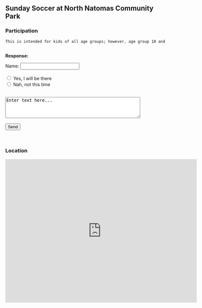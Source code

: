 ## Sunday Soccer at North Natomas Community Park


### Participation 

```markdown
This is intended for kids of all age groups; however, age group 10 and older will need to play as a goalie or movement will be limited to own Half only. 
 
```


<html>
<body>
<form action="mailto:secerbeg@gmail.com" method="post" enctype="text/plain" id="usrform">

<p> <b>Response:</b></p>
 
 Name: <input type="text" name="usrname"> 
<br>
<br>
<input type="radio" name="response" value="Yes" /> Yes, I will be there &nbsp;&nbsp;&nbsp;        
<input type="radio" name="response" value="No" /> Nah, not this time
<br>
<br> 
<textarea rows="4" cols="50" name="comment" form="usrform">
Enter text here...</textarea>
<br>
<br> 
  <input type="submit" value="Send">
</form>
<br>


<p></p>

<p></p>

</body>
</html>

### Location

<iframe src="https://www.google.com/maps/embed?pb=!1m18!1m12!1m3!1d3115.2081149174373!2d-121.5057462347256!3d38.66708491809208!2m3!1f0!2f0!3f0!3m2!1i1024!2i768!4f13.1!3m3!1m2!1s0x809b29dab223047f%3A0x95040b721abdfb2a!2sNatomas+Park+Soccer+Field+%234%2C+Sacramento%2C+CA+95835!5e0!3m2!1sen!2sus!4v1553707738014" width="600" height="450" frameborder="0" style="border:0" allowfullscreen></iframe>



